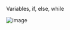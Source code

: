 Variables, if, else, while

![image](https://user-images.githubusercontent.com/95909737/172125185-650deaa7-b27a-43d2-a65e-d26baf9d23aa.png)
